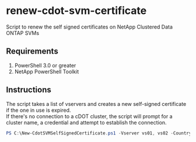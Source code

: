 # renew-cdot-svm-certificate
Script to renew the self signed certificates on NetApp Clustered Data ONTAP SVMs

## Requirements

1.  PowerShell 3.0 or greater
2.  NetApp PowerShell Toolkit

## Instructions
The script takes a list of vservers and creates a new self-signed certificate if the one in use is expired.  
If there's no connection to a cDOT cluster, the script will prompt for a cluster name, a credential and attempt to establish the connection.
``` powershell
PS C:\New-CdotSVMSelfSignedCertificate.ps1 -Vserver vs01, vs02 -Country "US" -EmailAddress "storage@example.com" 
```
